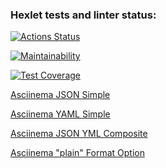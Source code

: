 ### Hexlet tests and linter status:
[![Actions Status](https://github.com/Eredar212/java-project-71/actions/workflows/hexlet-check.yml/badge.svg)](https://github.com/Eredar212/java-project-71/actions)

[![Maintainability](https://api.codeclimate.com/v1/badges/bd397a799fc87da945c5/maintainability)](https://codeclimate.com/github/Eredar212/java-project-71/maintainability)

[![Test Coverage](https://api.codeclimate.com/v1/badges/bd397a799fc87da945c5/test_coverage)](https://codeclimate.com/github/Eredar212/java-project-71/test_coverage)

[Asciinema JSON Simple](https://asciinema.org/a/611463)

[Asciinema YAML Simple](https://asciinema.org/a/612369)

[Asciinema JSON YML Composite](https://asciinema.org/a/612450)

[Asciinema "plain" Format Option](https://asciinema.org/a/612459)
